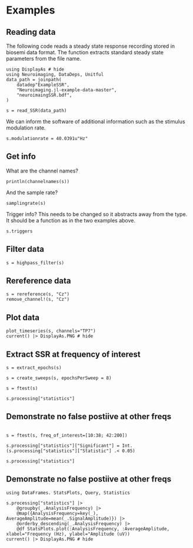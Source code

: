 # Examples

## Reading data

The following code reads a steady state response recording stored in biosemi data format.
The function extracts standard steady state parameters from the file name.

```@example fileread
using DisplayAs # hide
using Neuroimaging, DataDeps, Unitful
data_path = joinpath(
    datadep"ExampleSSR",
    "Neuroimaging.jl-example-data-master",
    "neuroimaingSSR.bdf",
)

s = read_SSR(data_path)
```

We can inform the software of additional information such as the stimulus modulation rate.

```@example fileread
s.modulationrate = 40.0391u"Hz"
```

## Get info

What are the channel names?

```@example fileread
println(channelnames(s))
```

And the sample rate?

```@example fileread
samplingrate(s)
```

Trigger info?
This needs to be changed so it abstracts away from the type.
It should be a function as in the two examples above.

```@example fileread
s.triggers
```

## Filter data

```@example fileread
s = highpass_filter(s)
```

## Rereference data

```@example fileread
s = rereference(s, "Cz")
remove_channel!(s, "Cz")
```

## Plot data

```@example fileread
plot_timeseries(s, channels="TP7")
current() |> DisplayAs.PNG # hide
```


## Extract SSR at frequency of interest

```@example fileread
s = extract_epochs(s)

s = create_sweeps(s, epochsPerSweep = 8)

s = ftest(s)

s.processing["statistics"]
```

## Demonstrate no false postiive at other freqs

```@example fileread

s = ftest(s, freq_of_interest=[10:38; 42:200])

s.processing["statistics"]["Significant"] = Int.(s.processing["statistics"]["Statistic"] .< 0.05)

s.processing["statistics"]
```

## Demonstrate no false postiive at other freqs

```@example fileread
using DataFrames. StatsPlots, Query, Statistics

s.processing["statistics"] |> 
    @groupby(_.AnalysisFrequency) |> 
    @map({AnalysisFrequency=key(_), AverageAmplitude=mean(_.SignalAmplitude)}) |>
    @orderby_descending(_.AnalysisFrequency) |>
    @df StatsPlots.plot(:AnalysisFrequency, :AverageAmplitude, xlabel="Frequency (Hz), ylabel="Amplitude (uV))
current() |> DisplayAs.PNG # hide
```